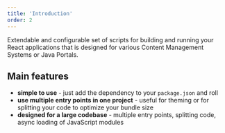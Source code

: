 ```yaml
---
title: 'Introduction'
order: 2
---
```


Extendable and configurable set of scripts for building and running your React applications that is designed for various Content Management Systems or Java Portals.

## Main features

- **simple to use** - just add the dependency to your `package.json` and roll
- **use multiple entry points in one project** - useful for theming or for splitting your code to optimize your bundle size
- **designed for a large codebase** - multiple entry points, splitting code, async loading of JavaScript modules
